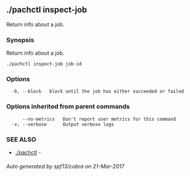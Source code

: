 ## ./pachctl inspect-job

Return info about a job.

### Synopsis


Return info about a job.

```
./pachctl inspect-job job-id
```

### Options

```
  -b, --block   block until the job has either succeeded or failed
```

### Options inherited from parent commands

```
      --no-metrics   Don't report user metrics for this command
  -v, --verbose      Output verbose logs
```

### SEE ALSO
* [./pachctl](./pachctl.md)	 - 

###### Auto generated by spf13/cobra on 21-Mar-2017
